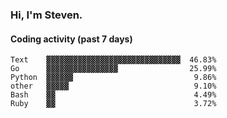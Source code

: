 ### Hi, I'm Steven.

#### Coding activity (past 7 days)
```
Text    ▓▓▓▓▓▓▓▓▓▓▓▓▓▓▓▓▓▓▓▓▓▓▓▓▓▓▓▓▓▓  46.83%
Go      ▓▓▓▓▓▓▓▓▓▓▓▓▓▓▓▓                25.99%
Python  ▓▓▓▓▓▓                           9.86%
other   ▓▓▓▓▓                            9.10%
Bash    ▓▓                               4.49%
Ruby    ▓▓                               3.72%
```
